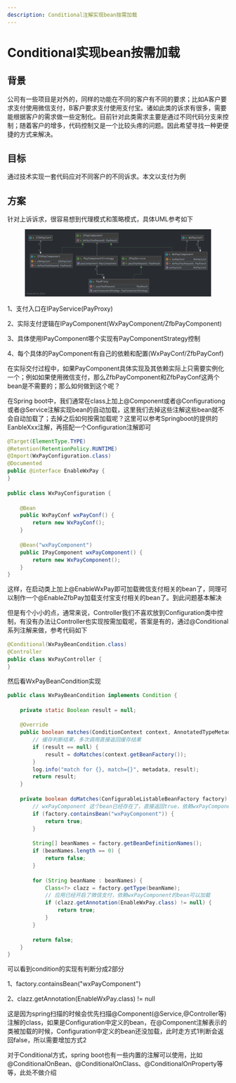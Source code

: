 ```yaml
---
description: Conditional注解实现bean按需加载
---
```


# Conditional实现bean按需加载

## 背景

公司有一些项目是对外的，同样的功能在不同的客户有不同的要求；比如A客户要求支付使用微信支付，B客户要求支付使用支付宝。诸如此类的诉求有很多，需要能根据客户的需求做一些定制化。目前针对此类需求主要是通过不同代码分支来控制；随着客户的增多，代码控制又是一个比较头疼的问题。因此希望寻找一种更便捷的方式来解决。

## 目标

通过技术实现一套代码应对不同客户的不同诉求。本文以支付为例

## 方案

针对上诉诉求，很容易想到代理模式和策略模式，具体UML参考如下

<figure><img src="../.gitbook/assets/uml.png" alt=""><figcaption></figcaption></figure>

1、支付入口在IPayService(PayProxy)

2、实际支付逻辑在IPayComponent(WxPayComponent/ZfbPayComponent)

3、具体使用IPayComponent哪个实现有PayComponentStrategy控制

4、每个具体的PayComponent有自己的依赖和配置(WxPayConf/ZfbPayConf)

在实际交付过程中，如果PayComponent具体实现及其依赖实际上只需要实例化一个；例如如果使用微信支付，那么ZfbPayComponent和ZfbPayConf这两个bean是不需要的；那么如何做到这个呢？

在Spring boot中，我们通常在class上加上@Component或者@Configurationg或者@Service注解实现bean的自动加载，这里我们去掉这些注解这些bean就不会自动加载了；去掉之后如何按需加载呢？这里可以参考Springboot的提供的EanbleXxx注解，再搭配一个Configuration注解即可

```java
@Target(ElementType.TYPE)
@Retention(RetentionPolicy.RUNTIME)
@Import(WxPayConfiguration.class)
@Documented
public @interface EnableWxPay {
}

public class WxPayConfiguration {

    @Bean
    public WxPayConf wxPayConf() {
        return new WxPayConf();
    }

    @Bean("wxPayComponent")
    public IPayComponent wxPayComponent() {
        return new WxPayComponent();
    }
}
```

这样，在启动类上加上@EnableWxPay即可加载微信支付相关的bean了，同理可以制作一个@EnableZfbPay加载支付宝支付相关的bean了。到此问题基本解决

但是有个小小的点，通常来说，Controller我们不喜欢放到Configuration类中控制，有没有办法让Controller也实现按需加载呢，答案是有的，通过@Conditional系列注解来做，参考代码如下

```java
@Conditional(WxPayBeanCondition.class)
@Controller
public class WxPayController {
}
```

然后看WxPayBeanCondition实现

```java
public class WxPayBeanCondition implements Condition {
    
    private static Boolean result = null;

    @Override
    public boolean matches(ConditionContext context, AnnotatedTypeMetadata metadata) {
        // 缓存判断结果，多次调用直接返回缓存结果
        if (result == null) {
            result = doMatches(context.getBeanFactory());
        }
        log.info("match for {}, match={}", metadata, result);
        return result;
    }

    private boolean doMatches(ConfigurableListableBeanFactory factory) {
        // wxPayComponent 这个bean已经存在了，直接返回true，依赖wxPayComponent的bean可以加载
        if (factory.containsBean("wxPayComponent")) {
            return true;
        }

        String[] beanNames = factory.getBeanDefinitionNames();
        if (beanNames.length == 0) {
            return false;
        }

        for (String beanName : beanNames) {
            Class<?> clazz = factory.getType(beanName);
            // 应用已经开启了微信支付，依赖wxPayComponent的bean可以加载
            if (clazz.getAnnotation(EnableWxPay.class) != null) {
                return true;
            }
        }

        return false;
    }
}
```

可以看到condition的实现有判断分成2部分

1、factory.containsBean("wxPayComponent")

2、clazz.getAnnotation(EnableWxPay.class) != null

这是因为spring扫描的时候会优先扫描@Component(@Service,@Controller等)注解的class，如果是Configuration中定义的bean，在@Component注解表示的类被加载的时候，Configuration中定义的bean还没加载，此时走方式1判断会返回false，所以需要增加方式2

对于Conditional方式，spring boot也有一些内置的注解可以使用，比如@ConditionalOnBean、@ConditionalOnClass、@ConditionalOnProperty等等，此处不做介绍
